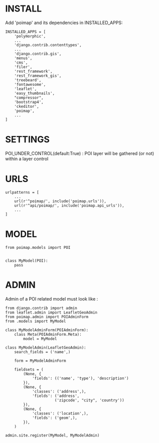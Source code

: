 
# INSTALL

Add 'poimap' and its dependencies in INSTALLED_APPS:

```
INSTALLED_APPS = [
    'polymorphic',
    ...
    'django.contrib.contenttypes',
    ...
    'django.contrib.gis',
    'menus',
    'cms',
    'filer',
    'rest_framework',
    'rest_framework_gis',
    'treebeard',
    'fontawesome',
    'leaflet',
    'easy_thumbnails',
    "compressor",
    'bootstrap4',
    'ckeditor',
    'poimap',
    ...
]
```

# SETTINGS

POI_UNDER_CONTROL(default:True) : POI layer will be gathered (or not) within a layer control

# URLS

```
urlpatterns = [
    ...
    url(r'^poimap/', include('poimap.urls')),
    url(r'^api/poimap/', include('poimap.api_urls')),
    ...
]
```

# MODEL
```
from poimap.models import POI


class MyModel(POI):
    pass
```

# ADMIN

Admin of a POI related model must look like :

```
from django.contrib import admin
from leaflet.admin import LeafletGeoAdmin
from poimap.admin import POIAdminForm
from .models import MyModel

class MyModelAdminForm(POIAdminForm):
    class Meta(POIAdminForm.Meta):
        model = MyModel

class MyModelAdmin(LeafletGeoAdmin):
    search_fields = ('name',)

    form = MyModelAdminForm

    fieldsets = (
        (None, {
            'fields': (('name', 'type'), 'description')
        }),
        (None, {
            'classes': ('address',),
            'fields': ('address',
                      ('zipcode', "city", 'country'))
        }),
        (None, {
            'classes': ('location',),
            'fields': ('geom',),
        }),
    )

admin.site.register(MyModel, MyModelAdmin)
```
